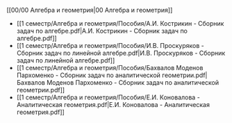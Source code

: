 [[00/00 Алгебра и геометрия|00 Алгебра и геометрия]]

- [[1 семестр/Алгебра и геометрия/Пособия/А.И. Кострикин - Сборник задач по алгебре.pdf|А.И. Кострикин - Сборник задач по алгебре.pdf]]
- [[1 семестр/Алгебра и геометрия/Пособия/И.В. Проскуряков - Сборник задач по линейной алгебре.pdf|И.В. Проскуряков - Сборник задач по линейной алгебре.pdf]]
- [[1 семестр/Алгебра и геометрия/Пособия/Бахвалов Моденов Пархоменко - Сборник задач по аналитической геометрии.pdf|Бахвалов Моденов Пархоменко - Сборник задач по аналитической геометрии.pdf]]
- [[1 семестр/Алгебра и геометрия/Пособия/Е.И. Коновалова - Аналитическая геометрия.pdf|Е.И. Коновалова - Аналитическая геометрия.pdf]]